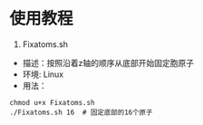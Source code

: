 # 使用教程
1. Fixatoms.sh
- 描述：按照沿着z轴的顺序从底部开始固定胞原子
- 环境: Linux
- 用法：
``` shell
chmod u+x Fixatoms.sh
./Fixatoms.sh 16  # 固定底部的16个原子
```

